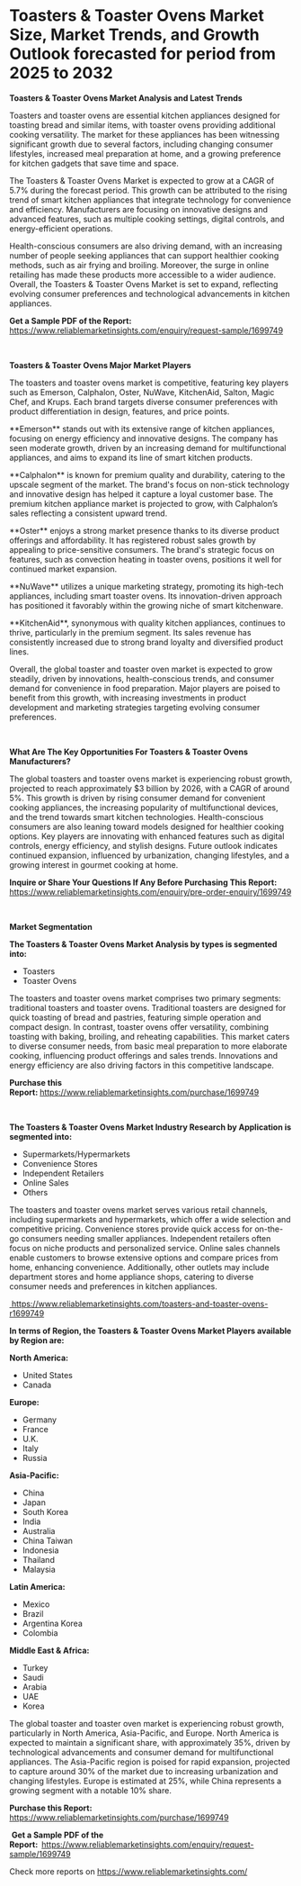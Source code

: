 <p><h1>Toasters & Toaster Ovens Market Size, Market Trends, and Growth Outlook forecasted for period from 2025 to 2032</h1></p><p><strong>Toasters & Toaster Ovens Market Analysis and Latest Trends</strong></p>
<p><p>Toasters and toaster ovens are essential kitchen appliances designed for toasting bread and similar items, with toaster ovens providing additional cooking versatility. The market for these appliances has been witnessing significant growth due to several factors, including changing consumer lifestyles, increased meal preparation at home, and a growing preference for kitchen gadgets that save time and space.</p><p>The Toasters & Toaster Ovens Market is expected to grow at a CAGR of 5.7% during the forecast period. This growth can be attributed to the rising trend of smart kitchen appliances that integrate technology for convenience and efficiency. Manufacturers are focusing on innovative designs and advanced features, such as multiple cooking settings, digital controls, and energy-efficient operations. </p><p>Health-conscious consumers are also driving demand, with an increasing number of people seeking appliances that can support healthier cooking methods, such as air frying and broiling. Moreover, the surge in online retailing has made these products more accessible to a wider audience. Overall, the Toasters & Toaster Ovens Market is set to expand, reflecting evolving consumer preferences and technological advancements in kitchen appliances.</p></p>
<p><strong>Get a Sample PDF of the Report:&nbsp;</strong> <a href="https://www.reliablemarketinsights.com/enquiry/request-sample/1699749?utm_campaign=2885&utm_medium=2&utm_source=Github&utm_content=ia&utm_term=27032025&utm_id=toasters-toaster-ovens">https://www.reliablemarketinsights.com/enquiry/request-sample/1699749</a></p>
<p>&nbsp;</p>
<p><strong>Toasters & Toaster Ovens Major Market Players</strong></p>
<p><p>The toasters and toaster ovens market is competitive, featuring key players such as Emerson, Calphalon, Oster, NuWave, KitchenAid, Salton, Magic Chef, and Krups. Each brand targets diverse consumer preferences with product differentiation in design, features, and price points.</p><p>**Emerson** stands out with its extensive range of kitchen appliances, focusing on energy efficiency and innovative designs. The company has seen moderate growth, driven by an increasing demand for multifunctional appliances, and aims to expand its line of smart kitchen products.</p><p>**Calphalon** is known for premium quality and durability, catering to the upscale segment of the market. The brand's focus on non-stick technology and innovative design has helped it capture a loyal customer base. The premium kitchen appliance market is projected to grow, with Calphalon’s sales reflecting a consistent upward trend.</p><p>**Oster** enjoys a strong market presence thanks to its diverse product offerings and affordability. It has registered robust sales growth by appealing to price-sensitive consumers. The brand's strategic focus on features, such as convection heating in toaster ovens, positions it well for continued market expansion.</p><p>**NuWave** utilizes a unique marketing strategy, promoting its high-tech appliances, including smart toaster ovens. Its innovation-driven approach has positioned it favorably within the growing niche of smart kitchenware.</p><p>**KitchenAid**, synonymous with quality kitchen appliances, continues to thrive, particularly in the premium segment. Its sales revenue has consistently increased due to strong brand loyalty and diversified product lines.</p><p>Overall, the global toaster and toaster oven market is expected to grow steadily, driven by innovations, health-conscious trends, and consumer demand for convenience in food preparation. Major players are poised to benefit from this growth, with increasing investments in product development and marketing strategies targeting evolving consumer preferences.</p></p>
<p>&nbsp;</p>
<p><strong>What Are The Key Opportunities For Toasters & Toaster Ovens Manufacturers?</strong></p>
<p><p>The global toasters and toaster ovens market is experiencing robust growth, projected to reach approximately $3 billion by 2026, with a CAGR of around 5%. This growth is driven by rising consumer demand for convenient cooking appliances, the increasing popularity of multifunctional devices, and the trend towards smart kitchen technologies. Health-conscious consumers are also leaning toward models designed for healthier cooking options. Key players are innovating with enhanced features such as digital controls, energy efficiency, and stylish designs. Future outlook indicates continued expansion, influenced by urbanization, changing lifestyles, and a growing interest in gourmet cooking at home.</p></p>
<p><strong>Inquire or Share Your Questions If Any Before Purchasing This Report:</strong> <a href="https://www.reliablemarketinsights.com/enquiry/pre-order-enquiry/1699749?utm_campaign=2885&utm_medium=2&utm_source=Github&utm_content=ia&utm_term=27032025&utm_id=toasters-toaster-ovens">https://www.reliablemarketinsights.com/enquiry/pre-order-enquiry/1699749</a></p>
<p>&nbsp;</p>
<p><strong>Market Segmentation</strong></p>
<p><strong>The Toasters & Toaster Ovens Market Analysis by types is segmented into:</strong></p>
<p><ul><li>Toasters</li><li>Toaster Ovens</li></ul></p>
<p><p>The toasters and toaster ovens market comprises two primary segments: traditional toasters and toaster ovens. Traditional toasters are designed for quick toasting of bread and pastries, featuring simple operation and compact design. In contrast, toaster ovens offer versatility, combining toasting with baking, broiling, and reheating capabilities. This market caters to diverse consumer needs, from basic meal preparation to more elaborate cooking, influencing product offerings and sales trends. Innovations and energy efficiency are also driving factors in this competitive landscape.</p></p>
<p><strong>Purchase this Report:&nbsp;</strong><a href="https://www.reliablemarketinsights.com/purchase/1699749?utm_campaign=2885&utm_medium=2&utm_source=Github&utm_content=ia&utm_term=27032025&utm_id=toasters-toaster-ovens">https://www.reliablemarketinsights.com/purchase/1699749</a></p>
<p>&nbsp;</p>
<p><strong>The Toasters & Toaster Ovens Market Industry Research by Application is segmented into:</strong></p>
<p><ul><li>Supermarkets/Hypermarkets</li><li>Convenience Stores</li><li>Independent Retailers</li><li>Online Sales</li><li>Others</li></ul></p>
<p><p>The toasters and toaster ovens market serves various retail channels, including supermarkets and hypermarkets, which offer a wide selection and competitive pricing. Convenience stores provide quick access for on-the-go consumers needing smaller appliances. Independent retailers often focus on niche products and personalized service. Online sales channels enable customers to browse extensive options and compare prices from home, enhancing convenience. Additionally, other outlets may include department stores and home appliance shops, catering to diverse consumer needs and preferences in kitchen appliances.</p></p>
<p><a href="https://www.reliablemarketinsights.com/toasters-and-toaster-ovens-r1699749?utm_campaign=2885&utm_medium=2&utm_source=Github&utm_content=ia&utm_term=27032025&utm_id=toasters-toaster-ovens">&nbsp;https://www.reliablemarketinsights.com/toasters-and-toaster-ovens-r1699749</a></p>
<p><strong>In terms of Region, the Toasters & Toaster Ovens Market Players available by Region are:</strong></p>
<p>
    <p> <strong> North America: </strong>
        <ul>
            <li>United States</li>
            <li>Canada</li>
        </ul>
        </p> 
    <p> <strong> Europe: </strong>
        <ul>
            <li>Germany</li>
            <li>France</li>
            <li>U.K.</li>
            <li>Italy</li>
            <li>Russia</li>
        </ul>
        </p> 
    <p> <strong> Asia-Pacific: </strong>
        <ul>
            <li>China</li>
            <li>Japan</li>
            <li>South Korea</li>
            <li>India</li>
            <li>Australia</li>
            <li>China Taiwan</li>
            <li>Indonesia</li>
            <li>Thailand</li>
            <li>Malaysia</li>
        </ul>
        </p> 
    <p> <strong> Latin America: </strong>
        <ul>
            <li>Mexico</li>
            <li>Brazil</li>
            <li>Argentina Korea</li>
            <li>Colombia</li>
        </ul>
        </p> 
    <p> <strong> Middle East & Africa: </strong>
        <ul>
            <li>Turkey</li>
            <li>Saudi</li>
            <li>Arabia</li>
            <li>UAE</li>
            <li>Korea</li>
        </ul>
    </p>
    </p>
<p><p>The global toaster and toaster oven market is experiencing robust growth, particularly in North America, Asia-Pacific, and Europe. North America is expected to maintain a significant share, with approximately 35%, driven by technological advancements and consumer demand for multifunctional appliances. The Asia-Pacific region is poised for rapid expansion, projected to capture around 30% of the market due to increasing urbanization and changing lifestyles. Europe is estimated at 25%, while China represents a growing segment with a notable 10% share.</p></p>
<p><strong>Purchase this Report: </strong><a href="https://www.reliablemarketinsights.com/purchase/1699749?utm_campaign=2885&utm_medium=2&utm_source=Github&utm_content=ia&utm_term=27032025&utm_id=toasters-toaster-ovens">https://www.reliablemarketinsights.com/purchase/1699749</a></p>
<p>&nbsp;<strong>Get a Sample PDF of the Report:&nbsp;&nbsp;</strong><a href="https://www.reliablemarketinsights.com/enquiry/request-sample/1699749?utm_campaign=2885&utm_medium=2&utm_source=Github&utm_content=ia&utm_term=27032025&utm_id=toasters-toaster-ovens">https://www.reliablemarketinsights.com/enquiry/request-sample/1699749</a></p>
<p><strong></strong></p>
<p>Check more reports on <a href="https://www.reliablemarketinsights.com/?utm_campaign=2885&utm_medium=2&utm_source=Github&utm_content=ia&utm_term=27032025&utm_id=toasters-toaster-ovens">https://www.reliablemarketinsights.com/</a></p>